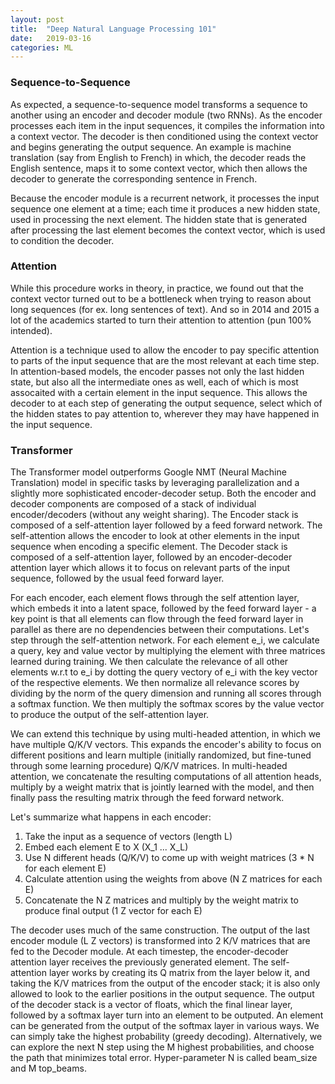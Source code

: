 ```yaml
---
layout: post
title:  "Deep Natural Language Processing 101"
date:   2019-03-16
categories: ML
---
```


### Sequence-to-Sequence

As expected, a sequence-to-sequence model transforms a sequence to another using an encoder and decoder module (two RNNs). As the encoder processes each item in the input sequences, it compiles the information into a context vector. The decoder is then conditioned using the context vector and begins generating the output sequence.
An example is machine translation (say from English to French) in which, the decoder reads the English sentence, maps it to some context vector, which then allows the decoder to generate the corresponding sentence in French.

Because the encoder module is a recurrent network, it processes the input sequence one element at a time; each time it produces a new hidden state, used in processing the next element. The hidden state that is generated after processing the last element becomes the context vector, which is used to condition the decoder.

### Attention

While this procedure works in theory, in practice, we found out that the context vector turned out to be a bottleneck when trying to reason about long sequences (for ex. long sentences of text).
And so in 2014 and 2015 a lot of the academics started to turn their attention to attention (pun 100% intended).

Attention is a technique used to allow the encoder to pay specific attention to parts of the input sequence that are the most relevant at each time step. 
In attention-based models, the encoder passes not only the last hidden state, but also all the intermediate ones as well, each of which is most assocaited with a certain element in the input sequence. 
This allows the decoder to at each step of generating the output sequence, select which of the hidden states to pay attention to, wherever they may have happened in the input sequence.

### Transformer

The Transformer model outperforms Google NMT (Neural Machine Translation) model in specific tasks by leveraging parallelization and a slightly more sophisticated encoder-decoder setup.
Both the encoder and decoder components are composed of a stack of individual encoder/decoders (without any weight sharing). 
The Encoder stack is composed of a self-attention layer followed by a feed forward network. The self-attention allows the encoder to look at other elements in the input sequence when encoding a specific element.
The Decoder stack is composed of a self-attention layer, followed by an encoder-decoder attention layer which allows it to focus on relevant parts of the input sequence, followed by the usual feed forward layer.

For each encoder, each element flows through the self attention layer, which embeds it into a latent space, followed by the feed forward layer - a key point is that all elements can flow through the feed forward layer in parallel as there are no dependencies between their computations.
Let's step through the self-attention network. For each element e_i, we calculate a query, key and value vector by multiplying the element with three matrices learned during training. We then calculate the relevance of all other elements w.r.t to e_i by dotting the query vectory of e_i with the key vector of the respective elements. 
We then normalize all relevance scores by dividing by the norm of the query dimension and running all scores through a softmax function. We then multiply the softmax scores by the value vector to produce the output of the self-attention layer.

We can extend this technique by using multi-headed attention, in which we have multiple Q/K/V vectors. This expands the encoder's ability to focus on different positions and learn multiple (initially randomized, but fine-tuned through some learning procedure) Q/K/V matrices. 
In multi-headed attention, we concatenate the resulting computations of all attention heads, multiply by a weight matrix that is jointly learned with the model, and then finally pass the resulting matrix through the feed forward network.

Let's summarize what happens in each encoder:

1. Take the input as a sequence of vectors (length L)
2. Embed each element E to X (X_1 ... X_L)
3. Use N different heads (Q/K/V) to come up with weight matrices (3 * N for each element E)
4. Calculate attention using the weights from above (N Z matrices for each E)
5. Concatenate the N Z matrices and multiply by the weight matrix to produce final output (1 Z vector for each E)

The decoder uses much of the same construction. The output of the last encoder module (L Z vectors) is transformed into 2 K/V matrices that are fed to the Decoder module.
At each timestep, the encoder-decoder attention layer receives the previously generated element. The self-attention layer works by creating its Q matrix from the layer below it, and taking the K/V matrices from the output of the encoder stack; it is also only allowed to look to the earlier positions in the output sequence.
The output of the decoder stack is a vector of floats, which the final linear layer, followed by a softmax layer turn into an element to be outputed. 
An element can be generated from the output of the softmax layer in various ways. We can simply take the highest probability (greedy decoding). Alternatively, we can explore the next N step using the M highest probabilities, and choose the path that minimizes total error. Hyper-parameter N is called beam_size and M top_beams.
